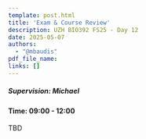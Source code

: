 ```yaml
---
template: post.html
title: 'Exam & Course Review'
description: UZH BIO392 FS25 - Day 12
date: 2025-05-07
authors:
  - "@mbaudis"
pdf_file_name: 
links: []
---
```


##### Supervision: Michael
#### Time: 09:00 - 12:00

TBD

<!--more-->

